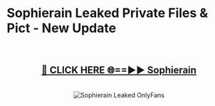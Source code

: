 # Sophierain Leaked Private Files & Pict - New Update
<br>
<div align="center">
<h2><a href="https://mediafilles.blogspot.com/?title=Sophierain" rel="nofollow">🔴 CLICK HERE 🌐==►► Sophierain</a></h2>
<br>
<a href="https://mediafilles.blogspot.com/?title=Sophierain" rel="nofollow" data-target="animated-image.originalLink"><img src="https://i.ibb.co.com/WyWwxjT/player-gif2.gif" alt="Sophierain Leaked OnlyFans" style="max-width: 100%; display: inline-block;" data-target="animated-image.originalImage"></a>
</div>
<br>